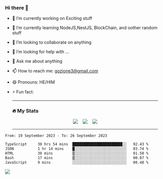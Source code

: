 ### Hi there 👋

<!--
**charlieScript/charlieScript** is a ✨ _special_ ✨ repository because its `README.md` (this file) appears on your GitHub profile.

Here are some ideas to get you started: -->

- 🔭 I’m currently working on Exciting stuff
- 🌱 I’m currently learning NodeJS,NestJS, BlockChain, and oother random stuff
- 👯 I’m looking to collaborate on anything
- 🤔 I’m looking for help with ...
- 💬 Ask me about anything
- 📫 How to reach me: gozione3@gmail.com
- 😄 Pronouns: HE/HIM
- ⚡ Fun fact:


  ---

  ### :fire: My Stats

  <div id="stats" align="center">
  <img src="http://github-readme-streak-stats.herokuapp.com?user=charlieScript&theme=dark&date_format=M%20j%5B%2C%20Y%5D" />&nbsp;&nbsp;&nbsp;
  <img src="https://github-readme-stats.vercel.app/api/top-langs/?username=charlieScript&layout=compact&theme=vision-friendly-dark"/>&nbsp;&nbsp;&nbsp;
  <img src="https://github-readme-stats.vercel.app/api?username=charlieScript&show_icons=true&theme=radical"/>
  </div>

  ---



<!--START_SECTION:waka-->

```txt
From: 19 September 2023 - To: 26 September 2023

TypeScript     30 hrs 54 mins  ███████████████████████░░   92.43 %
JSON           1 hr 14 mins    █░░░░░░░░░░░░░░░░░░░░░░░░   03.74 %
HTML           30 mins         ▒░░░░░░░░░░░░░░░░░░░░░░░░   01.50 %
Bash           17 mins         ▒░░░░░░░░░░░░░░░░░░░░░░░░   00.87 %
JavaScript     9 mins          ░░░░░░░░░░░░░░░░░░░░░░░░░   00.48 %
```

<!--END_SECTION:waka-->
![](https://komarev.com/ghpvc/?username=charlieScript)

